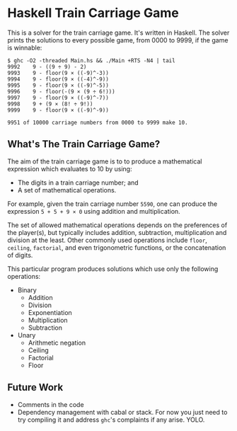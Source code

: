# Haskell Train Carriage Game

This is a solver for the train carriage game. It's written in Haskell. The
solver prints the solutions to every possible game, from 0000 to 9999, if the
game is winnable:

```
$ ghc -O2 -threaded Main.hs && ./Main +RTS -N4 | tail
9992    9 - ((9 ÷ 9) - 2)
9993    9 - floor(9 × ((-9)^-3))
9994    9 - floor(9 × ((-4)^-9))
9995    9 - floor(9 × ((-9)^-5))
9996    9 - floor(-(9 × (9 ÷ 6!)))
9997    9 - floor(9 × ((-9)^-7))
9998    9 + (9 × (8! ÷ 9!))
9999    9 - floor(9 × ((-9)^-9))

9951 of 10000 carriage numbers from 0000 to 9999 make 10.
```

## What's The Train Carriage Game?

The aim of the train carriage game is to to produce a mathematical expression
which evaluates to 10 by using:

* The digits in a train carriage number; and
* A set of mathematical operations.

For example, given the train carriage number `5590`, one can produce the
expression `5 + 5 + 9 × 0` using addition and multiplication.

The set of allowed mathematical operations depends on the preferences of the
player(s), but typically includes addition, subtraction, multiplication and
division at the least. Other commonly used operations include `floor`,
`ceiling`, `factorial`, and even trigonometric functions, or the concatenation
of digits.

This particular program produces solutions which use only the following
operations:

* Binary
  * Addition
  * Division
  * Exponentiation
  * Multiplication
  * Subtraction
* Unary
  * Arithmetic negation
  * Ceiling
  * Factorial
  * Floor

## Future Work

* Comments in the code
* Dependency management with cabal or stack. For now you just need to try
  compiling it and address `ghc`'s complaints if any arise. YOLO.
